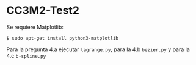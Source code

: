 # CC3M2-Test2
Se requiere Matplotlib:
```console
$ sudo apt-get install python3-matplotlib
```

Para la pregunta 4.a ejecutar `lagrange.py`, para la 4.b `bezier.py` y para la 4.c `b-spline.py`
